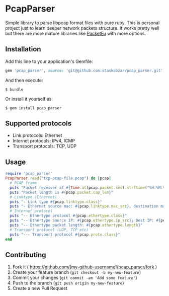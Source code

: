 # PcapParser

Simple library to parse libpcap format files with pure ruby. 
This is personal project just to learn deeper network packets structure.
It works pretty well but there are more mature libraries like [PacketFu](https://github.com/packetfu/packetfu) 
with more options.

## Installation

Add this line to your application's Gemfile:

```ruby
gem 'pcap_parser', source: 'git@github.com:staskobzar/pcap_parser.git'
```

And then execute:

    $ bundle

Or install it yourself as:

    $ gem install pcap_parser

## Supported protocols
* Link protocols: Ethernet
* Internet protocols: IPv4, ICMP
* Transport protocols: TCP, UDP

## Usage
```ruby
require 'pcap_parser'
PcapParser.read("tcp-pcap-file.pcap") do |pcap|
  # PCAP frame
  puts "Packet reveiver at #{Time.at(pcap.packet.sec).strftime("%H:%M:%S")} microseconds: #{pcap.packet.usec}"
  puts "Packet length is #{pcap.packet.cap_len}"
  # Linktype (Ethernet)
  puts "- Link type #{pcap.linktype.class}"
  puts "- Ethernet source mac: #{pcap.linktype.mac_src}, destination mac: #{pcap.linktype.mac_dest}"
  # Internet protocol
  puts "-- Ethertype protocol #{pcap.ethertype.class}"
  puts "-- Ethertype Source IP: #{pcap.ethertype.ip_src}; Dest IP: #{pcap.ethertype.ip_dst}"
  puts "-- Ethertype packet length: #{pcap.ethertype.length}"
  # Transport protocol (UDP, TCP etc)
  puts "--- Transport protocol #{pcap.proto.class}"
end
```

## Contributing

1. Fork it ( https://github.com/[my-github-username]/pcap_parser/fork )
2. Create your feature branch (`git checkout -b my-new-feature`)
3. Commit your changes (`git commit -am 'Add some feature'`)
4. Push to the branch (`git push origin my-new-feature`)
5. Create a new Pull Request
